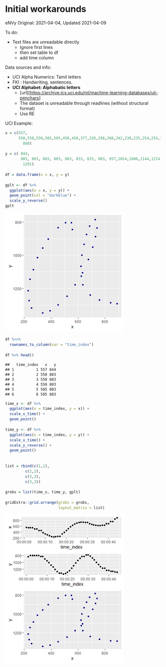 Initial workarounds
================
eNVy
Original: 2021-04-04, Updated 2021-04-09

To do:

-   Text files are unreadable directly
    -   Ignore first lines
    -   then set table to df  
    -   add time column

Data sources and info:

-   UCI Alpha Numerics: Tamil letters  
-   FKI : Handwriting, sentences.  
-   **UCI Alphabet: Alphabatic letters**
    -   \[url\]\[<https://archive.ics.uci.edu/ml/machine-learning-databases/uji-penchars>\]  
    -   The dataset is unreadable through readlines (without structural
        format)
    -   Use RE

UCI Example:

``` r
x = c(557,
      550,550,550,505,505,450,450,377,336,298,268,242,230,235,254,254,337,392,452,518,577,632,676,707,728,739,739,727,727,684,661,643,628,621,622,635,635,689,689,759,759,841,
        888)

y = c( 844, 
       803, 803, 803, 803, 803, 833, 833, 903, 957,1014,1086,1144,1214,1272,1317,1317,1347,1334,1298,1247,1178,1105,1026, 951, 888, 835, 835, 785, 785, 824, 875, 935,1000,1066,1126,1177,1177,1239,1239,1269,1269,1285,
        1291)

df = data.frame(x = x, y = y) 

gplt <- df %>% 
  ggplot(aes(x = x, y = y)) + 
  geom_point(col = "darkblue") + 
  scale_y_reverse()
gplt
```

![](Initial_read_files_files/figure-gfm/unnamed-chunk-1-1.png)<!-- -->

``` r
df %<>% 
  rownames_to_column(var = "time_index")

df %>% head()
```

    ##   time_index   x   y
    ## 1          1 557 844
    ## 2          2 550 803
    ## 3          3 550 803
    ## 4          4 550 803
    ## 5          5 505 803
    ## 6          6 505 803

``` r
time_x <- df %>%
  ggplot(aes(x = time_index, y = x)) +
  scale_x_time() +
  geom_point()

time_y <- df %>% 
  ggplot(aes(x = time_index, y = y)) + 
  scale_x_time() + 
  scale_y_reverse() + 
  geom_point()


list = rbind(c(1,1),
         c(2,2),
         c(3,3),
         c(3,3))

grobs = list(time_x, time_y, gplt)

gridExtra::grid.arrange(grobs = grobs, 
                        layout_matrix = list)
```

![](Initial_read_files_files/figure-gfm/unnamed-chunk-3-1.png)<!-- -->
